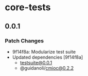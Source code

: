 # core-tests

## 0.0.1

### Patch Changes

-   9f14f8a: Modularize test suite
-   Updated dependencies [9f14f8a]
    -   testsuite@0.0.1
    -   @guidanoli/cmioc@0.2.2
